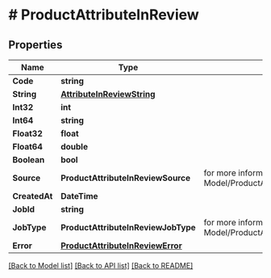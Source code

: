 # # ProductAttributeInReview


## Properties 


Name | Type | Description | Notes
------------ | ------------- | ------------- | -------------
**Code**| **string** |   | [optional]
**String**| [**AttributeInReviewString**](AttributeInReviewString.md) |   | [optional]
**Int32**| **int** |   | [optional]
**Int64**| **string** |   | [optional]
**Float32**| **float** |   | [optional]
**Float64**| **double** |   | [optional]
**Boolean**| **bool** |   | [optional]
**Source**| **ProductAttributeInReviewSource** |  for more information please, see Model/ProductAttributeInReviewSource.php  | [optional]
**CreatedAt**| **DateTime** |   | [optional]
**JobId**| **string** |   | [optional]
**JobType**| **ProductAttributeInReviewJobType** |  for more information please, see Model/ProductAttributeInReviewJobType.php  | [optional]
**Error**| [**ProductAttributeInReviewError**](ProductAttributeInReviewError.md) |   | [optional]


[[Back to Model list]](../../README.md#models) [[Back to API list]](../../README.md#endpoints) [[Back to README]](../../README.md)

